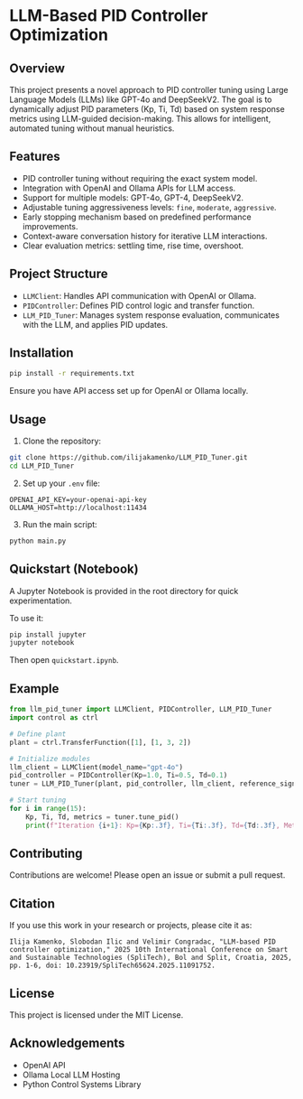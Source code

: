 # LLM-Based PID Controller Optimization

## Overview
This project presents a novel approach to PID controller tuning using Large Language Models (LLMs) like GPT-4o and DeepSeekV2. The goal is to dynamically adjust PID parameters (Kp, Ti, Td) based on system response metrics using LLM-guided decision-making. This allows for intelligent, automated tuning without manual heuristics.

## Features
- PID controller tuning without requiring the exact system model.
- Integration with OpenAI and Ollama APIs for LLM access.
- Support for multiple models: GPT-4o, GPT-4, DeepSeekV2.
- Adjustable tuning aggressiveness levels: `fine`, `moderate`, `aggressive`.
- Early stopping mechanism based on predefined performance improvements.
- Context-aware conversation history for iterative LLM interactions.
- Clear evaluation metrics: settling time, rise time, overshoot.

## Project Structure
- `LLMClient`: Handles API communication with OpenAI or Ollama.
- `PIDController`: Defines PID control logic and transfer function.
- `LLM_PID_Tuner`: Manages system response evaluation, communicates with the LLM, and applies PID updates.

## Installation
```bash
pip install -r requirements.txt
```
Ensure you have API access set up for OpenAI or Ollama locally.

## Usage
1. Clone the repository:
```bash
git clone https://github.com/ilijakamenko/LLM_PID_Tuner.git
cd LLM_PID_Tuner
```
2. Set up your `.env` file:
```plaintext
OPENAI_API_KEY=your-openai-api-key
OLLAMA_HOST=http://localhost:11434
```
3. Run the main script:
```bash
python main.py
```

## Quickstart (Notebook)

A Jupyter Notebook is provided in the root directory for quick experimentation.

To use it:
```bash
pip install jupyter
jupyter notebook
```
Then open `quickstart.ipynb`.

## Example
```python
from llm_pid_tuner import LLMClient, PIDController, LLM_PID_Tuner
import control as ctrl

# Define plant
plant = ctrl.TransferFunction([1], [1, 3, 2])

# Initialize modules
llm_client = LLMClient(model_name="gpt-4o")
pid_controller = PIDController(Kp=1.0, Ti=0.5, Td=0.1)
tuner = LLM_PID_Tuner(plant, pid_controller, llm_client, reference_signal=1.0, manipulated_variable=0.0, mode="balanced", aggressiveness="moderate")

# Start tuning
for i in range(15):
    Kp, Ti, Td, metrics = tuner.tune_pid()
    print(f"Iteration {i+1}: Kp={Kp:.3f}, Ti={Ti:.3f}, Td={Td:.3f}, Metrics={metrics}")
```

## Contributing
Contributions are welcome! Please open an issue or submit a pull request.

## Citation
If you use this work in your research or projects, please cite it as:

```
Ilija Kamenko, Slobodan Ilic and Velimir Congradac, "LLM-based PID controller optimization," 2025 10th International Conference on Smart and Sustainable Technologies (SpliTech), Bol and Split, Croatia, 2025, pp. 1-6, doi: 10.23919/SpliTech65624.2025.11091752.
```

## License
This project is licensed under the MIT License.

## Acknowledgements
- OpenAI API
- Ollama Local LLM Hosting
- Python Control Systems Library

